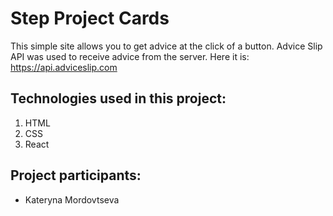 # Step Project Cards

This simple site allows you to get advice at the click of a button.
Advice Slip API was used to receive advice from the server. Here it is: https://api.adviceslip.com

## Technologies used in this project:

1. HTML
2. CSS
3. React

## Project participants:

- Kateryna Mordovtseva
